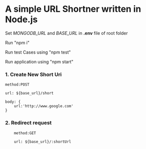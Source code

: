 # A simple URL Shortner written in Node.js

Set *MONGODB_URL* and *BASE_URL* in **.env** file of root folder

Run "npm i"

Run test Cases using "npm test"

Run application using "npm start"


### 1.  Create New Short Uri
    
    method:POST

    url: ${base_url}/short 
    
    body: {
        url:'http://www.google.com'
    }
   

### 2.   Redirect request
    
        method:GET

        url: ${base_url}/:shortUrl
       
   
